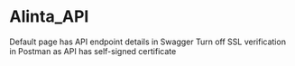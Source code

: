 # Alinta_API
Default page has API endpoint details in Swagger
Turn off SSL verification in Postman as API has self-signed certificate
